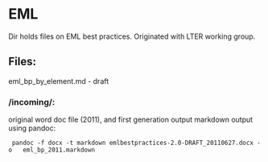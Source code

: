 # EML 

Dir holds files on EML best practices.  Originated with LTER working group.

## Files: 
eml_bp_by_element.md - draft 


### /incoming/:
original word doc file (2011), and first generation output markdown output using pandoc:  

```
 pandoc -f docx -t markdown emlbestpractices-2.0-DRAFT_20110627.docx -o   eml_bp_2011.markdown
```
